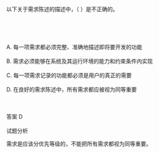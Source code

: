 <div class="detail lh2">以下关于需求陈述的描述中，（  ）是不正确的。<p><br/></p><br/><br/>A. 每一项需求都必须完整、准确地描述即将要开发的功能<br/><br/>B. 需求必须能够在系统及其运行环境的能力和约束条件内实现<br/><br/>C. 每一项需求记录的功能都必须是用户的真正的需要<br/><br/>D. 在良好的需求陈述中，所有需求都应被视为同等重要<br/><br/><br/><br/>答案 D<br/><br/>试题分析<br/><p>需求是应该分优先等级的，不能把所有需求都视为同等重要。</p><p><br/></p></div>